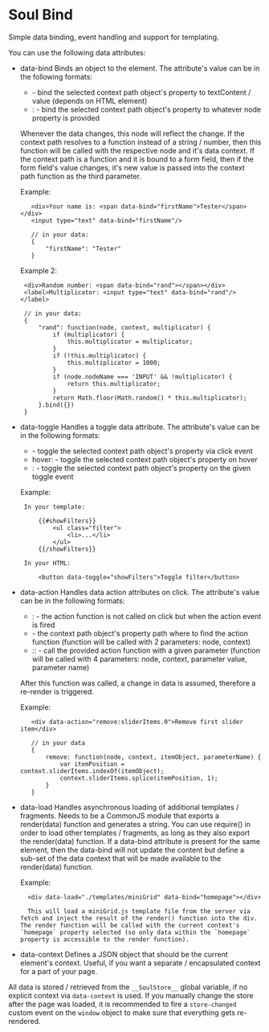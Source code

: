 Soul Bind
=========

Simple data binding, event handling and support for templating.

You can use the following data attributes:

 * data-bind
     Binds an object to the element.
     The attribute's value can be in the following formats:
     - <context-path> - bind the selected context path object's property to textContent / value (depends on HTML element)
     - <node-property>:<context-path> - bind the selected context path object's property to whatever node property is provided
     
     Whenever the data changes, this node will reflect the change. If the context path resolves to a function instead of a string / number, then this function will be called with the respective node and it's data context. If the context path is a function and it is bound to a form field, then
     if the form field's value changes, it's new value is passed into the context path function as the third parameter.
     
     Example:
      
          <div>Your name is: <span data-bind="firstName">Tester</span></div>
          <input type="text" data-bind="firstName"/>
     
          // in your data:
          {
              "firstName": "Tester"
          }

     Example 2:

        <div>Random number: <span data-bind="rand"></span></div>
        <label>Multiplicator: <input type="text" data-bind="rand"/></label>

        // in your data:
        {
            "rand": function(node, context, multiplicator) {
                if (multiplicator) {
                    this.multiplicator = multiplicator;
                }
                if (!this.multiplicator) {
                    this.multiplicator = 1000;
                }
                if (node.nodeName === 'INPUT' && !multiplicator) {
                    return this.multiplicator;
                }
                return Math.floor(Math.random() * this.multiplicator);
            }.bind({})
        }

 * data-toggle
     Handles a toggle data attribute.
     The attribute's value can be in the following formats:
     - <context-path> - toggle the selected context path object's property via click event
     - hover:<context-path> - toggle the selected context path object's property on hover
     - <toggle-event>:<context-path> - toggle the selected context path object's property on the given toggle event

     Example:
    
        In your template:

            {{#showFilters}}
                <ul class="filter">
                    <li>...</li>
                </ul>
            {{/showFilters}}

        In your HTML:

            <button data-toggle="showFilters">Toggle filter</button>

 * data-action
     Handles data action attributes on click.
     The attribute's value can be in the following formats:
     - <action-event>:<action-function> - the action function is not called on click but when the action event is fired
     - <action-function> - the context path object's property path where to find the action function (function will be called with 2 parameters: node, context)
     - <action-event>:<action-function>:<parameter> - call the provided action function with a given parameter (function will be called with 4 parameters: node, context, parameter value, parameter name)
     
     After this function was called, a change in data is assumed, therefore a re-render is triggered.

     Example:
     
          <div data-action="remove:sliderItems.0">Remove first slider item</div>
     
          // in your data
          {
              remove: function(node, context, itemObject, parameterName) {
                  var itemPosition = context.sliderItems.indexOf(itemObject);
                  context.sliderItems.splice(itemPosition, 1);
              }
          }

 * data-load
     Handles asynchronous loading of additional templates / fragments. Needs to be a CommonJS module that exports a render(data) function and generates a string. You can use require() in order to load other templates / fragments, as long as they also export the render(data) function.
     If a data-bind attribute is present for the same element, then the data-bind will not update the content but define a sub-set of the data context that will be made available to the render(data) function.

     Example:

         <div data-load="./templates/miniGrid" data-bind="homepage"></div>

         This will load a miniGrid.js template file from the server via fetch and inject the result of the render() function into the div. The render function will be called with the current context's `homepage` property selected (so only data within the `homepage` property is accessible to the render function).
    
 * data-context
     Defines a JSON object that should be the current element's context. Useful, if you want a separate / encapsulated context for a part of your page.

All data is stored / retrieved from the `__SoulStore__` global variable, if no explicit context via `data-context` is used. If you manually change the store after the page was loaded, it is recommended to fire a `store-changed` custom event on the `window` object to make sure that everything gets re-rendered.